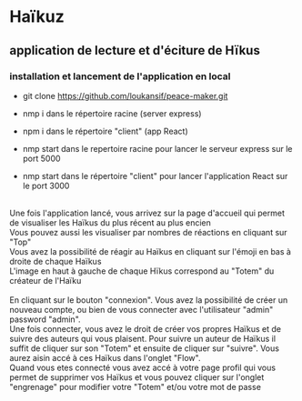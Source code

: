 # Haïkuz 

## application de lecture et d'éciture de Hïkus

### installation et lancement de l'application en local
- git clone https://github.com/loukansif/peace-maker.git

- nmp i dans le répertoire racine (server express)
- npm i dans le répertoire "client" (app React)

- nmp start dans le repertoire racine pour lancer le serveur express sur le port 5000
- nmp start dans le répertoire "client" pour lancer l'application React sur le port 3000



<br> Une fois l'application  lancé, vous arrivez sur la page d'accueil qui permet de visualiser les Haïkus du plus récent au plus encien </br>
Vous pouvez aussi les visualiser par nombres de réactions en cliquant sur "Top" <br>
Vous avez la possibilité de réagir au Haïkus en cliquant sur l'émoji en bas à droite de chaque Haïkus<br>
L'image en haut à gauche de chaque Hïkus correspond au "Totem" du créateur de l'Haïku<br>
<br>En cliquant sur le bouton "connexion".
Vous avez la possibilité de créer un nouveau compte, ou bien de vous connecter avec l'utilisateur "admin" password "admin".<br>
Une fois connecter, vous avez le droit de créer vos propres Haïkus et de suivre des auteurs qui vous plaisent. Pour suivre un auteur de Haïkus il suffit de cliquer sur son "Totem" et ensuite de cliquer sur "suivre". Vous aurez aisin accé à ces Haïkus dans l'onglet "Flow".<br>
Quand vous etes connecté vous avez accé à votre page profil qui vous permet de supprimer vos Haïkus et vous pouvez cliquer sur l'onglet "engrenage" pour modifier votre "Totem" et/ou votre mot de passe

